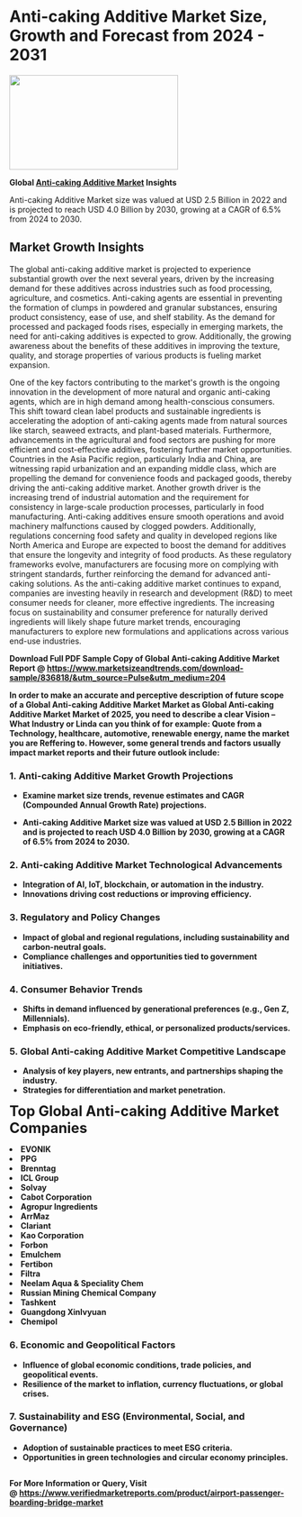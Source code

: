 <H1>Anti-caking Additive Market Size, Growth and Forecast from 2024 - 2031</H1><img class="aligncenter size-medium wp-image-584254" src="https://thirdeyenews.in/wp-content/uploads/2024/09/Global-Market-Research-300x168.jpeg" alt="" width="300" height="168" /><p><strong>Global&nbsp;<a href="https://www.marketsizeandtrends.com/download-sample/836818/&amp;utm_source=Pulse&amp;utm_medium=204">Anti-caking Additive Market</a> Insights</strong></p><p>Anti-caking Additive Market size was valued at USD 2.5 Billion in 2022 and is projected to reach USD 4.0 Billion by 2030, growing at a CAGR of 6.5% from 2024 to 2030.</p><p><h2>Market Growth Insights</h2> <p>The global anti-caking additive market is projected to experience substantial growth over the next several years, driven by the increasing demand for these additives across industries such as food processing, agriculture, and cosmetics. Anti-caking agents are essential in preventing the formation of clumps in powdered and granular substances, ensuring product consistency, ease of use, and shelf stability. As the demand for processed and packaged foods rises, especially in emerging markets, the need for anti-caking additives is expected to grow. Additionally, the growing awareness about the benefits of these additives in improving the texture, quality, and storage properties of various products is fueling market expansion.</p> <p><strong></strong></p> <p>One of the key factors contributing to the market's growth is the ongoing innovation in the development of more natural and organic anti-caking agents, which are in high demand among health-conscious consumers. This shift toward clean label products and sustainable ingredients is accelerating the adoption of anti-caking agents made from natural sources like starch, seaweed extracts, and plant-based materials. Furthermore, advancements in the agricultural and food sectors are pushing for more efficient and cost-effective additives, fostering further market opportunities. Countries in the Asia Pacific region, particularly India and China, are witnessing rapid urbanization and an expanding middle class, which are propelling the demand for convenience foods and packaged goods, thereby driving the anti-caking additive market. Another growth driver is the increasing trend of industrial automation and the requirement for consistency in large-scale production processes, particularly in food manufacturing. Anti-caking additives ensure smooth operations and avoid machinery malfunctions caused by clogged powders. Additionally, regulations concerning food safety and quality in developed regions like North America and Europe are expected to boost the demand for additives that ensure the longevity and integrity of food products. As these regulatory frameworks evolve, manufacturers are focusing more on complying with stringent standards, further reinforcing the demand for advanced anti-caking solutions. As the anti-caking additive market continues to expand, companies are investing heavily in research and development (R&D) to meet consumer needs for cleaner, more effective ingredients. The increasing focus on sustainability and consumer preference for naturally derived ingredients will likely shape future market trends, encouraging manufacturers to explore new formulations and applications across various end-use industries. <p><strong></p><p><span class=""><strong>Download Full PDF Sample Copy of Global Anti-caking Additive Market Report</strong> @ <a href="https://www.marketsizeandtrends.com/download-sample/836818/&amp;utm_source=Pulse&amp;utm_medium=204" target="_blank">https://www.marketsizeandtrends.com/download-sample/836818/&amp;utm_source=Pulse&amp;utm_medium=204</a></span></p><p>In order to make an accurate and perceptive description of future scope of a Global&nbsp;Anti-caking Additive Market Market as Global&nbsp;Anti-caking Additive Market Market of 2025, you need to describe a clear Vision &ndash; What Industry or Linda can you think of for example: Quote from a Technology, healthcare, automotive, renewable energy, name the market you are Reffering to. However, some general trends and factors usually impact market reports and their future outlook include:</p><h3>1.&nbsp;<strong>Anti-caking Additive Market Growth Projections</strong></h3><ul><li>Examine market size trends, revenue estimates and CAGR (Compounded Annual Growth Rate) projections.</li><li><p>Anti-caking Additive Market size was valued at USD 2.5 Billion in 2022 and is projected to reach USD 4.0 Billion by 2030, growing at a CAGR of 6.5% from 2024 to 2030.</p></li></ul><h3>2.&nbsp;<strong>Anti-caking Additive Market Technological Advancements</strong></h3><ul><li>Integration of AI, IoT, blockchain, or automation in the industry.</li><li>Innovations driving cost reductions or improving efficiency.</li></ul><h3>3.&nbsp;<strong>Regulatory and Policy Changes</strong></h3><ul><li>Impact of global and regional regulations, including sustainability and carbon-neutral goals.</li><li>Compliance challenges and opportunities tied to government initiatives.</li></ul><h3>4.&nbsp;<strong>Consumer Behavior Trends</strong></h3><ul><li>Shifts in demand influenced by generational preferences (e.g., Gen Z, Millennials).</li><li>Emphasis on eco-friendly, ethical, or personalized products/services.</li></ul><h3>5.&nbsp;<strong>Global Anti-caking Additive Market Competitive Landscape</strong></h3><ul><li>Analysis of key players, new entrants, and partnerships shaping the industry.</li><li>Strategies for differentiation and market penetration.</li></ul><p data-pm-slice="1 1 []"><span style="color: inherit; font-family: inherit; font-size: 25px;">Top Global Anti-caking Additive Market Companies</span></p><div class="" data-test-id=""><p><li>EVONIK</li><li> PPG</li><li> Brenntag</li><li> ICL Group</li><li> Solvay</li><li> Cabot Corporation</li><li> Agropur Ingredients</li><li> ArrMaz</li><li> Clariant</li><li> Kao Corporation</li><li> Forbon</li><li> Emulchem</li><li> Fertibon</li><li> Filtra</li><li> Neelam Aqua & Speciality Chem</li><li> Russian Mining Chemical Company</li><li> Tashkent</li><li> Guangdong Xinlvyuan</li><li> Chemipol</li></p></div><h3>6.&nbsp;<strong>Economic and Geopolitical Factors</strong></h3><ul><li>Influence of global economic conditions, trade policies, and geopolitical events.</li><li>Resilience of the market to inflation, currency fluctuations, or global crises.</li></ul><h3>7.&nbsp;<strong>Sustainability and ESG (Environmental, Social, and Governance)</strong></h3><ul><li>Adoption of sustainable practices to meet ESG criteria.</li><li>Opportunities in green technologies and circular economy principles.</li></ul><h2><strong style="font-size: 14px;">For More Information or Query, Visit @&nbsp;</strong><a style="background-color: #ffffff; font-size: 14px;" href="https://www.marketsizeandtrends.com/report/anti-caking-additive-market/" target="_blank">https://www.verifiedmarketreports.com/product/airport-passenger-boarding-bridge-market</a></h2>
